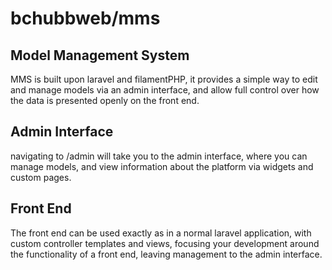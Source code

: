 # bchubbweb/mms

## Model Management System

MMS is built upon laravel and filamentPHP, it provides a simple way to edit and manage models via an admin interface, and allow full control over how the data is presented openly on the front end.

## Admin Interface

navigating to /admin will take you to the admin interface, where you can manage models, and view information about the platform via widgets and custom pages.

## Front End

The front end can be used exactly as in a normal laravel application, with custom controller templates and views, focusing your development around the functionality of a front end, leaving management to the admin interface.
